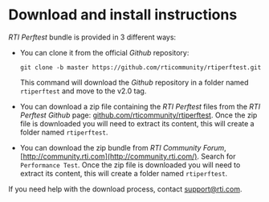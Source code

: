 # Download and install instructions

*RTI Perftest* bundle is provided in 3 different ways:

- You can clone it from the official *Github* repository: 

    `git clone -b master https://github.com/rticommunity/rtiperftest.git`
    
    This command will download the *Github* repository in a folder named `rtiperftest` and move to the v2.0 tag.

- You can download a zip file containing the *RTI Perftest* files from the *RTI Perftest* *Github* page: [github.com/rticommunity/rtiperftest](https://github.com/rticommunity/rtiperftest). Once the zip file is downloaded you will need to extract its content, this will create a folder named `rtiperftest`.

- You can download the zip bundle from *RTI Community Forum*, [http://community.rti.com](http://community.rti.com/). Search for `Performance Test`. Once the zip file is downloaded you will need to extract its content, this will create a folder named `rtiperftest`.

If you need help with the download process, contact [support@rti.com](support@rti.com).
